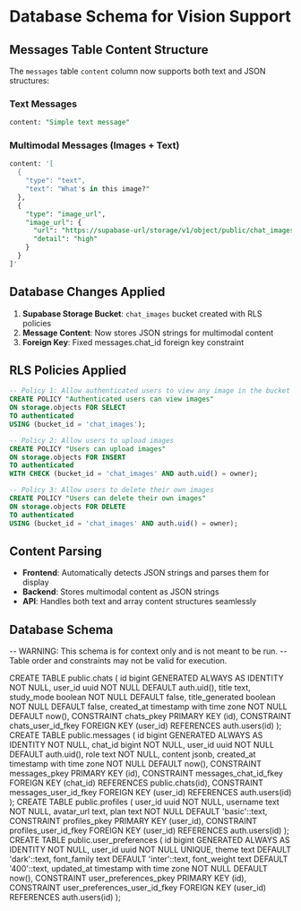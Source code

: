 # Database Schema for Vision Support

## Messages Table Content Structure

The `messages` table `content` column now supports both text and JSON structures:

### Text Messages
```sql
content: "Simple text message"
```

### Multimodal Messages (Images + Text)
```sql
content: '[
  {
    "type": "text",
    "text": "What's in this image?"
  },
  {
    "type": "image_url", 
    "image_url": {
      "url": "https://supabase-url/storage/v1/object/public/chat_images/user123/timestamp-randomid.jpg",
      "detail": "high"
    }
  }
]'
```

## Database Changes Applied

1. **Supabase Storage Bucket**: `chat_images` bucket created with RLS policies
2. **Message Content**: Now stores JSON strings for multimodal content
3. **Foreign Key**: Fixed messages.chat_id foreign key constraint

## RLS Policies Applied

```sql
-- Policy 1: Allow authenticated users to view any image in the bucket
CREATE POLICY "Authenticated users can view images"
ON storage.objects FOR SELECT
TO authenticated
USING (bucket_id = 'chat_images');

-- Policy 2: Allow users to upload images
CREATE POLICY "Users can upload images"
ON storage.objects FOR INSERT
TO authenticated
WITH CHECK (bucket_id = 'chat_images' AND auth.uid() = owner);

-- Policy 3: Allow users to delete their own images
CREATE POLICY "Users can delete their own images"
ON storage.objects FOR DELETE
TO authenticated
USING (bucket_id = 'chat_images' AND auth.uid() = owner);
```

## Content Parsing

- **Frontend**: Automatically detects JSON strings and parses them for display
- **Backend**: Stores multimodal content as JSON strings
- **API**: Handles both text and array content structures seamlessly

## Database Schema
 -- WARNING: This schema is for context only and is not meant to be run.
-- Table order and constraints may not be valid for execution.

CREATE TABLE public.chats (
  id bigint GENERATED ALWAYS AS IDENTITY NOT NULL,
  user_id uuid NOT NULL DEFAULT auth.uid(),
  title text,
  study_mode boolean NOT NULL DEFAULT false,
  title_generated boolean NOT NULL DEFAULT false,
  created_at timestamp with time zone NOT NULL DEFAULT now(),
  CONSTRAINT chats_pkey PRIMARY KEY (id),
  CONSTRAINT chats_user_id_fkey FOREIGN KEY (user_id) REFERENCES auth.users(id)
);
CREATE TABLE public.messages (
  id bigint GENERATED ALWAYS AS IDENTITY NOT NULL,
  chat_id bigint NOT NULL,
  user_id uuid NOT NULL DEFAULT auth.uid(),
  role text NOT NULL,
  content jsonb,
  created_at timestamp with time zone NOT NULL DEFAULT now(),
  CONSTRAINT messages_pkey PRIMARY KEY (id),
  CONSTRAINT messages_chat_id_fkey FOREIGN KEY (chat_id) REFERENCES public.chats(id),
  CONSTRAINT messages_user_id_fkey FOREIGN KEY (user_id) REFERENCES auth.users(id)
);
CREATE TABLE public.profiles (
  user_id uuid NOT NULL,
  username text NOT NULL,
  avatar_url text,
  plan text NOT NULL DEFAULT 'basic'::text,
  CONSTRAINT profiles_pkey PRIMARY KEY (user_id),
  CONSTRAINT profiles_user_id_fkey FOREIGN KEY (user_id) REFERENCES auth.users(id)
);
CREATE TABLE public.user_preferences (
  id bigint GENERATED ALWAYS AS IDENTITY NOT NULL,
  user_id uuid NOT NULL UNIQUE,
  theme text DEFAULT 'dark'::text,
  font_family text DEFAULT 'inter'::text,
  font_weight text DEFAULT '400'::text,
  updated_at timestamp with time zone NOT NULL DEFAULT now(),
  CONSTRAINT user_preferences_pkey PRIMARY KEY (id),
  CONSTRAINT user_preferences_user_id_fkey FOREIGN KEY (user_id) REFERENCES auth.users(id)
);